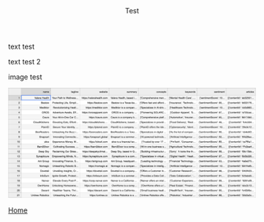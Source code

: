 <header>Test</header>
<p>text test</p>

text test 2

<div class="image-container">
<p>image test</p>
<img src = "visualizations/profiles.png" style="width: 55vw; min-width: 330px;">

<a href="https://wihi1131.github.io/Data-Mining-Project/">Home</a>
